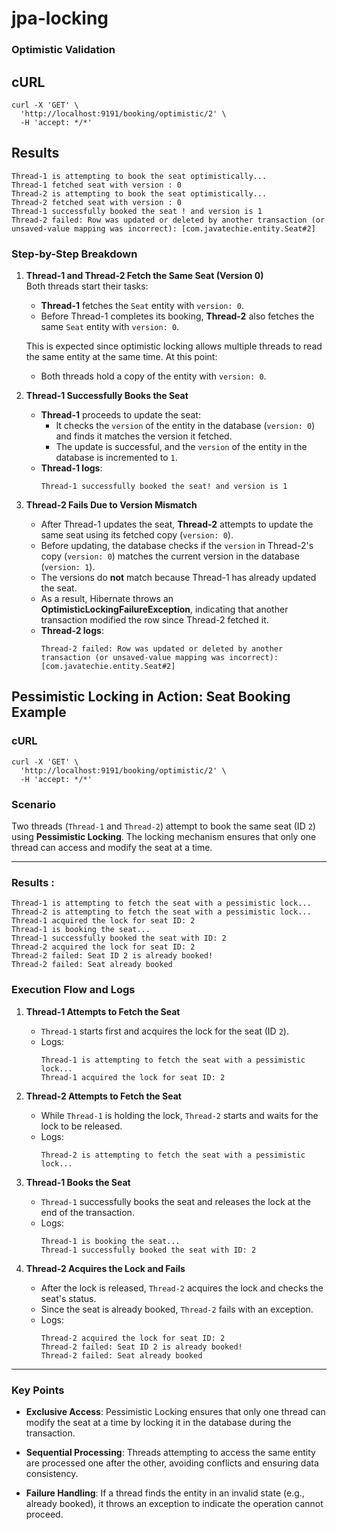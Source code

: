 # jpa-locking


### Optimistic Validation

## cURL
```
curl -X 'GET' \
  'http://localhost:9191/booking/optimistic/2' \
  -H 'accept: */*'
```
## Results

```
Thread-1 is attempting to book the seat optimistically...
Thread-1 fetched seat with version : 0
Thread-2 is attempting to book the seat optimistically...
Thread-2 fetched seat with version : 0
Thread-1 successfully booked the seat ! and version is 1
Thread-2 failed: Row was updated or deleted by another transaction (or unsaved-value mapping was incorrect): [com.javatechie.entity.Seat#2]
```
### Step-by-Step Breakdown

1. **Thread-1 and Thread-2 Fetch the Same Seat (Version 0)**  
   Both threads start their tasks:  
   - **Thread-1** fetches the `Seat` entity with `version: 0`.  
   - Before Thread-1 completes its booking, **Thread-2** also fetches the same `Seat` entity with `version: 0`.  

   This is expected since optimistic locking allows multiple threads to read the same entity at the same time. At this point:  
   - Both threads hold a copy of the entity with `version: 0`.

2. **Thread-1 Successfully Books the Seat**  
   - **Thread-1** proceeds to update the seat:  
     - It checks the `version` of the entity in the database (`version: 0`) and finds it matches the version it fetched.  
     - The update is successful, and the `version` of the entity in the database is incremented to `1`.  
   - **Thread-1 logs**:  
     ```plaintext
     Thread-1 successfully booked the seat! and version is 1
     ```

3. **Thread-2 Fails Due to Version Mismatch**  
   - After Thread-1 updates the seat, **Thread-2** attempts to update the same seat using its fetched copy (`version: 0`).  
   - Before updating, the database checks if the `version` in Thread-2's copy (`version: 0`) matches the current version in the database (`version: 1`).  
   - The versions do **not** match because Thread-1 has already updated the seat.  
   - As a result, Hibernate throws an **OptimisticLockingFailureException**, indicating that another transaction modified the row since Thread-2 fetched it.  
   - **Thread-2 logs**:  
     ```plaintext
     Thread-2 failed: Row was updated or deleted by another transaction (or unsaved-value mapping was incorrect): [com.javatechie.entity.Seat#2]
     ```


## Pessimistic Locking in Action: Seat Booking Example

### cURL
```
curl -X 'GET' \
  'http://localhost:9191/booking/optimistic/2' \
  -H 'accept: */*'
```

### Scenario
Two threads (`Thread-1` and `Thread-2`) attempt to book the same seat (ID `2`) using **Pessimistic Locking**. The locking mechanism ensures that only one thread can access and modify the seat at a time.

---

### Results :
```
Thread-1 is attempting to fetch the seat with a pessimistic lock...
Thread-2 is attempting to fetch the seat with a pessimistic lock...
Thread-1 acquired the lock for seat ID: 2
Thread-1 is booking the seat...
Thread-1 successfully booked the seat with ID: 2
Thread-2 acquired the lock for seat ID: 2
Thread-2 failed: Seat ID 2 is already booked!
Thread-2 failed: Seat already booked
```
### Execution Flow and Logs

1. **Thread-1 Attempts to Fetch the Seat**
   - `Thread-1` starts first and acquires the lock for the seat (ID `2`).
   - Logs:
     ```
     Thread-1 is attempting to fetch the seat with a pessimistic lock...
     Thread-1 acquired the lock for seat ID: 2
     ```

2. **Thread-2 Attempts to Fetch the Seat**
   - While `Thread-1` is holding the lock, `Thread-2` starts and waits for the lock to be released.
   - Logs:
     ```
     Thread-2 is attempting to fetch the seat with a pessimistic lock...
     ```

3. **Thread-1 Books the Seat**
   - `Thread-1` successfully books the seat and releases the lock at the end of the transaction.
   - Logs:
     ```
     Thread-1 is booking the seat...
     Thread-1 successfully booked the seat with ID: 2
     ```

4. **Thread-2 Acquires the Lock and Fails**
   - After the lock is released, `Thread-2` acquires the lock and checks the seat's status.
   - Since the seat is already booked, `Thread-2` fails with an exception.
   - Logs:
     ```
     Thread-2 acquired the lock for seat ID: 2
     Thread-2 failed: Seat ID 2 is already booked!
     Thread-2 failed: Seat already booked
     ```

---

### Key Points
- **Exclusive Access**:
  Pessimistic Locking ensures that only one thread can modify the seat at a time by locking it in the database during the transaction.

- **Sequential Processing**:
  Threads attempting to access the same entity are processed one after the other, avoiding conflicts and ensuring data consistency.

- **Failure Handling**:
  If a thread finds the entity in an invalid state (e.g., already booked), it throws an exception to indicate the operation cannot proceed.

